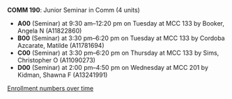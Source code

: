 **COMM 190**: Junior Seminar in Comm (4 units)

- **A00** (Seminar) at 9:30 am–12:20 pm on Tuesday at MCC 133 by Booker, Angela N (A11822860)
- **B00** (Seminar) at 3:30 pm–6:20 pm on Tuesday at MCC 133 by Cordoba Azcarate, Matilde (A11781694)
- **C00** (Seminar) at 3:30 pm–6:20 pm on Thursday at MCC 133 by Sims, Christopher O (A11090273)
- **D00** (Seminar) at 2:00 pm–4:50 pm on Wednesday at MCC 201 by Kidman, Shawna F (A13241991)

[Enrollment numbers over time](./COMM190.tsv)

